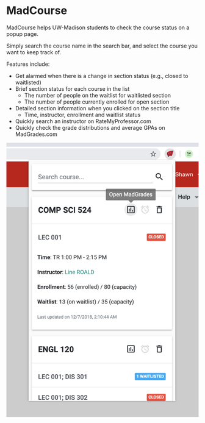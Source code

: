 # MadCourse

MadCourse helps UW-Madison students to check the course status on a popup page.

Simply search the course name in the search bar, and select the course you want to keep track of.

Features include: 
* Get alarmed when there is a change in section status (e.g., closed to waitlisted)
* Brief section status for each course in the list
    * The number of people on the waitlist for waitlisted section
    * The number of people currently enrolled for open section
* Detailed section information when you clicked on the section title
    * Time, instructor, enrollment and waitlist status
* Quickly search an instructor on RateMyProfessor.com
* Quickly check the grade distributions and average GPAs on MadGrades.com

![screenshot](screenshot.png)